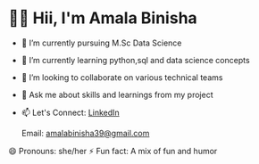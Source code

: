 # 👋🏻 Hii, I'm Amala Binisha 

* 🔭 I’m currently pursuing M.Sc Data Science
* 🌱 I’m currently learning python,sql and data science concepts
* 👯 I’m looking to collaborate on various technical teams
* 💬 Ask me about skills and learnings from my project
* 📫 Let's Connect:
  [LinkedIn](https://www.linkedin.com/in/amala-binisha-686b7b2b8)
  
  Email: amalabinisha39@gmail.com 
  
😄 Pronouns: she/her
⚡ Fun fact: A mix of fun and humor
  

